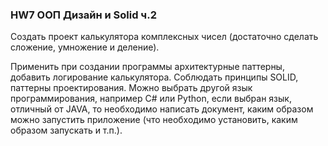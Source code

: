 ### HW7 ООП Дизайн и Solid ч.2
Создать проект калькулятора комплексных чисел (достаточно сделать сложение, умножение и деление). 

Применить при создании программы архитектурные паттерны, добавить логирование калькулятора.
Соблюдать принципы SOLID, паттерны проектирования. 
Можно выбрать другой язык программирования, например C# или Python, если выбран язык, отличный от JAVA, 
то необходимо написать документ, каким образом можно запустить приложение (что необходимо установить, 
каким образом запускать и т.п.).